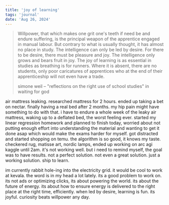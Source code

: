 ```yaml
---
title: 'joy of learning'
tags: 'journal'
date: 'Aug 26, 2024'
---
```


> Willpower, that which makes one grit one's teeth if need be and endure suffering, is the principal weapon of the apprentice engaged in manual labour. But contrary to what is usually thought, it has almost no place in study. The intelligence can only be led by desire. For there to be desire, there must be pleasure and joy. The intelligence only grows and bears fruit in joy. The joy of learning is as essential in studies as breathing is for runners. Where it is absent, there are no students, only poor caricatures of apprentices who at the end of their apprenticeship will not even have a trade.
>
> simone weil – "reflections on the right use of school studies" in waiting for god

air mattress leaking. researched mattress for 2 hours. ended up taking a bet on nectar. finally having a real bed after 2 months. my hip pain might have something to do with that. i have to endure a whole week of the leaky air mattress, waking up to a deflated bed, the worst feeling ever. started my linear regression homework and planned to finish today, worried about not putting enough effort into understanding the material and wanting to get it done asap which would make the exams harder for myself. got distracted and started shopping on temu. the algorithm is so good, it knows my taste. checkered rug, matisse art, nordic lamps, ended up working on arc agi kaggle until 2am. it's not working well. but i need to remind myself, the goal was to have results. not a perfect solution. not even a great solution. just a working solution. ship to learn.

im currently rabbit hole-ing into the electricity grid. it would be cool to work at kevala. the word is in my head a lot lately. its a good problem to work on. its not ads or optimizing clicks, its about powering the world. its about the future of energy. its about how to ensure energy is delivered to the right place at the right time, efficiently. when led by desire, learning is fun. its joyful. curiosity beats willpower any day.
